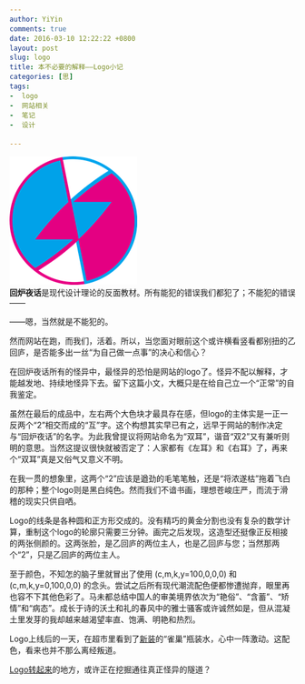 ```yaml
---
author: YiYin
comments: true
date: 2016-03-10 12:22:22 +0800
layout: post
slug: logo
title: 本不必要的解释——Logo小记
categories: [思]
tags:
-  logo
-  网站相关
-  笔记
-  设计

---
```

![](/public/images/logoxiao.png)
<br/>
**回炉夜话**是现代设计理论的反面教材。所有能犯的错误我们都犯了；不能犯的错误——

——嗯，当然就是不能犯的。

然而网站在跑，而我们，活着。所以，当您面对眼前这个或许横看竖看都别扭的乙回庐，是否能多出一丝“为自己做一点事”的决心和信心？

在回炉夜话所有的怪异中，最怪异的恐怕是网站的logo了。怪异不配以解释，才能越发地、持续地怪异下去。留下这篇小文，大概只是在给自己立一个“正常”的自我鉴定。

虽然在最后的成品中，左右两个大色块才最具存在感，但logo的主体实是一正一反两个“2”相交而成的“互”字。这个构想其实早已有之，远早于网站的制作决定与“回炉夜话”的名字。为此我曾提议将网站命名为“双耳”，谐音“双2”又有兼听则明的意思。当然这提议很快就被否定了：人家都有《左耳》和《右耳》了，再来个“双耳”真是又俗气又意义不明。

在我一贯的想象里，这两个“2”应该是遒劲的毛笔笔触，还是“将浓遂枯”拖着飞白的那种；整个logo则是黑白纯色。然而我们不谙书画，理想苍峻庄严，而流于滑稽的现实只供自哂。

Logo的线条是各种圆和正方形交成的。没有精巧的黄金分割也没有复杂的数学计算，重制这个logo的轮廓只需要三分钟。画完之后发现，这造型还挺像正反相接的两张侧颜的。这两张脸，是乙回庐的两位主人，也是乙回庐与您；当然那两个“2”，只是乙回庐的两位主人。

至于颜色，不知怎的脑子里就冒出了使用  (c,m,k,y=100,0,0,0)  和  (c,m,k,y=0,100,0,0)   的念头。尝试之后所有现代潮流配色便都惨遭抛弃，眼里再也容不下其他色彩了。马未都总结中国人的审美境界依次为“艳俗”、“含蓄”、“矫情”和“病态”。成长于诗的沃土和礼的春风中的雅士骚客或许诚然如是，但从混凝土里发芽的我却越来越渴望率直、饱满、明艳和热烈。

Logo上线后的一天，在超市里看到了<a href="http://www.nestle-waters.cn/Content/images/new_detail01.jpg" data-lightbox="guanggao" data-title="不是广告">新装</a>的“雀巢”瓶装水，心中一阵激动。这配色，看来也并不那么离经叛道。

[Logo转起来](http://whyhow.github.io/8About)的地方，或许正在挖掘通往真正怪异的隧道？





